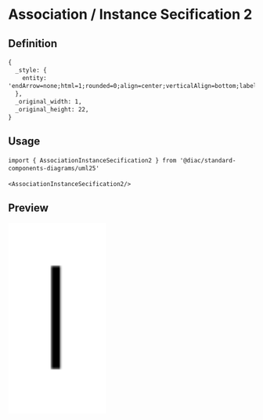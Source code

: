 # Association / Instance Secification 2

## Definition

```
{
  _style: { 
    entity: 'endArrow=none;html=1;rounded=0;align=center;verticalAlign=bottom;labelBackgroundColor=none;',
  },
  _original_width: 1,
  _original_height: 22,
}
```

## Usage

```
import { AssociationInstanceSecification2 } from '@diac/standard-components-diagrams/uml25'

<AssociationInstanceSecification2/>
```

## Preview

<img src="./association-instance-secification-2.png" width="200"/>
